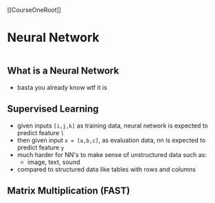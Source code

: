 [[CourseOneRoot]]
# Neural Network

```toc
```

## What is a Neural Network
- basta you already know wtf it is

## Supervised Learning
- given inputs `[i,j,k]` as training data, neural network is expected to predict feature `l`
- then given input `x = [a,b,c]`, as evaluation data, nn is expected to predict feature `y` 
- much harder for NN's to make sense of unstructured data such as:
	- image, text, sound
- compared to structured data like tables with rows and columns

## Matrix  Multiplication (FAST)
